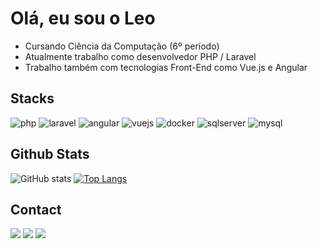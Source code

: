 # Olá, eu sou o Leo

- Cursando Ciência da Computação (6º período)
- Atualmente trabalho como desenvolvedor PHP / Laravel 
- Trabalho também com tecnologias Front-End como Vue.js e Angular

## Stacks

<p>
    <img alt="php" src="https://img.shields.io/badge/PHP-777BB4?style=for-the-badge&logo=php&logoColor=white">
    <img alt="laravel" src="https://img.shields.io/badge/Laravel-FF2D20?style=for-the-badge&logo=laravel&logoColor=white">
    <img alt="angular" src="https://img.shields.io/badge/Angular-DD0031?style=for-the-badge&logo=angular&logoColor=white">
    <img alt="vuejs" src="https://img.shields.io/badge/Vue.js-35495E?style=for-the-badge&logo=vue.js&logoColor=4FC08D">
    <img alt="docker" src="https://img.shields.io/badge/Docker-2496ED?style=for-the-badge&logo=docker&logoColor=white">
    <img alt="sqlserver" src="https://img.shields.io/badge/Microsoft_SQL_Server-CC2927?style=for-the-badge&logo=microsoft-sql-server&logoColor=white">
    <img alt="mysql" src="https://img.shields.io/badge/MySQL-00000F?style=for-the-badge&logo=mysql&logoColor=white">
</p>

## Github Stats

![GitHub stats](https://github-readme-stats.vercel.app/api?username=akioleo&show_icons=true&&theme=dracula)
[![Top Langs](https://github-readme-stats.vercel.app/api/top-langs/?username=akioleo&layout=compact&theme=dracula)](https://github.com/headrockz/github-readme-stats)

## Contact

<a href="https://www.linkedin.com/in/leonardo-akio/" target="_blank"><img src="https://img.shields.io/badge/-LinkedIn-%230077B5?style=for-the-badge&logo=linkedin&logoColor=white" target="_blank"></a> 
<a href="mailto:akioleonardo@gmail.com" target="_blank"><img src="https://img.shields.io/badge/Gmail-D14836?style=for-the-badge&logo=gmail&logoColor=white" target="_blank"></a>
<a title="leoakio#1154" target="_blank"><img src="https://img.shields.io/badge/Discord-7289DA?style=for-the-badge&logo=discord&logoColor=white" target="_blank"></a> 
